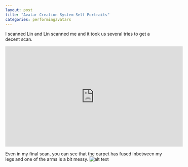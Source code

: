 ```yaml
---
layout: post
title: "Avatar Creation System Self Portraits"
categories: performingavatars
---
```


I scanned Lin and Lin scanned me and it took us several tries to get a decent scan.
<iframe width="560" height="315" src="https://www.youtube.com/embed/eoiyo_hXuAY?rel=0" frameborder="0" allow="autoplay; encrypted-media" allowfullscreen></iframe>

Even in my final scan, you can see that the carpet has fused inbetween my legs and one of the arms is a bit messy.
![alt text](https://raw.githubusercontent.com/jirrian/jirrian.github.io/master/images/performingavatars/week2/itseez3d.png)